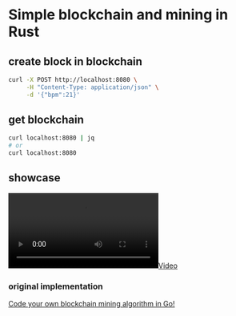 # Simple blockchain and mining in Rust


## create block in blockchain
```bash
curl -X POST http://localhost:8080 \
     -H "Content-Type: application/json" \
     -d '{"bpm":21}'
```

## get blockchain
```bash
curl localhost:8080 | jq
# or
curl localhost:8080 
```


## showcase

[![](./assets/screen_show.mp4)](./assets/screen_show.mp4)



### original implementation
[Code your own blockchain mining algorithm in Go!](https://mycoralhealth.medium.com/code-your-own-blockchain-mining-algorithm-in-go-82c6a71aba1f)